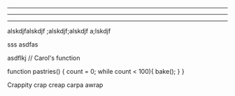 ************************
************************
************************

alskdjfalskdjf
;alskdjf;alskdjf
a;lskdjf

sss
asdfas

asdflkj
// Carol's function

function pastries() {
    count = 0;
    while count < 100){
        bake();
    }
}


Crappity crap creap carpa awrap

